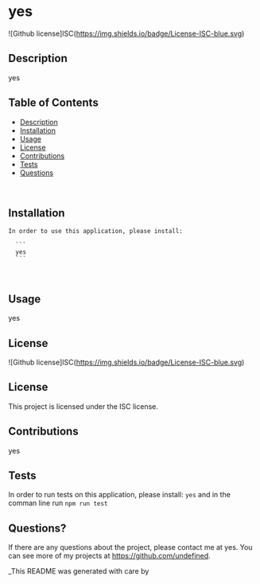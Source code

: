 

  # yes  <br />

  ![Github license]ISC(https://img.shields.io/badge/License-ISC-blue.svg) <br />

  ## Description
  yes <br />


  ## Table of Contents

  - [Description](#description)
  - [Installation](#installation)
  - [Usage](#usage)
  - [License](#license)
  - [Contributions](#contributions)
  - [Tests](#tests)
  - [Questions](#questions)

  <br />

  ## Installation

  ```
  In order to use this application, please install:
    
    ```
    yes 
    ```
  ```
  <br />

  ## Usage

  yes <br />

  ## License
  ![Github license]ISC(https://img.shields.io/badge/License-ISC-blue.svg)

  ## License
  
  This project is licensed under the ISC license. <br />

  ## Contributions

  yes  <br />

  ## Tests 

  In order to run tests on this application, please install:
    ```
    yes
    ```
    and in the comman line run `npm run test` <br />

  ## Questions?

  If there are any questions about the project, please contact me at yes. You can see more of my projects at https://github.com/undefined.
    

  _This README was generated with care by 

